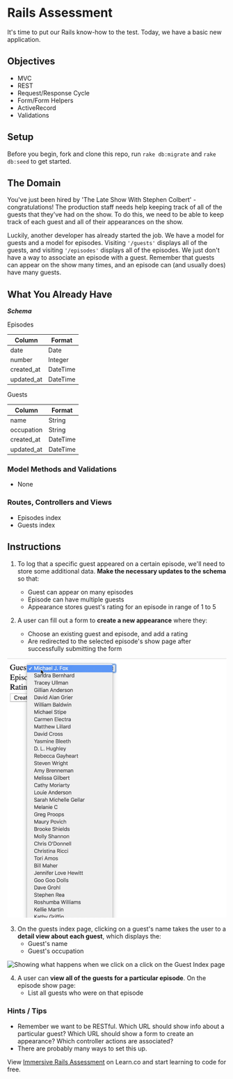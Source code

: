 # Rails Assessment

It's time to put our Rails know-how to the test. Today, we have a basic new application.

## Objectives
+ MVC
+ REST
+ Request/Response Cycle
+ Form/Form Helpers
+ ActiveRecord
+ Validations

## Setup

Before you begin, fork and clone this repo, run `rake db:migrate` and `rake db:seed` to get started.

## The Domain

You've just been hired by 'The Late Show With Stephen Colbert' - congratulations! The production staff needs help keeping track of all of the guests that they've had on the show. To do this, we need to be able to keep track of each guest and all of their appearances on the show.

Luckily, another developer has already started the job. We have a model for guests and a model for episodes. Visiting `'/guests'` displays all of the guests, and visiting `'/episodes'` displays all of the episodes. We just don't have a way to associate an episode with a guest. Remember that guests can appear on the show many times, and an episode can (and usually does) have many guests.

## What You Already Have

***Schema***

Episodes

| Column | Format|
| ------------- | ------------- |
| date  | Date  |
| number  | Integer  |
| created_at  | DateTime  |
| updated_at  | DateTime  |

Guests

| Column | Format|
| ------------- | ------------- |
| name  | String  |
| occupation  | String  |
| created_at  | DateTime  |
| updated_at  | DateTime  |

### Model Methods and Validations

- None

### Routes, Controllers and Views

- Episodes index
- Guests index

## Instructions
1. To log that a specific guest appeared on a certain episode, we'll need to store some additional data. **Make the necessary updates to the schema** so that:
    - Guest can appear on many episodes
    - Episode can have multiple guests
    - Appearance stores guest's rating for an episode in range of 1 to 5

2. A user can fill out a form to **create a new appearance** where they:
    - Choose an existing guest and episode, and add a rating
    - Are redirected to the selected episode's show page after successfully submitting the form

![Form for relating an episode and a guest](form.gif)

3. On the guests index page, clicking on a guest's name takes the user to a **detail view about each guest**, which displays the:
    - Guest's name
    - Guest's occupation

![Showing what happens when we click on a click on the Guest Index page](guest_index_to_show.gif)

4. A user can **view all of the guests for a particular episode**. On the episode show page:
    - List all guests who were on that episode

### Hints / Tips

+ Remember we want to be RESTful. Which URL should show info about a particular guest? Which URL should show a form to create an appearance? Which controller actions are associated?  
+ There are probably many ways to set this up.

<p class='util--hide'>View <a href='https://learn.co/lessons/immersive-rails-assessment'>Immersive Rails Assessment</a> on Learn.co and start learning to code for free.</p>
